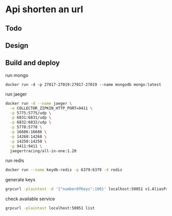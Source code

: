 # Api shorten an url

## Todo

## Design

## Build and deploy

run mongo 

`docker run -d -p 27017-27019:27017-27019 --name mongodb mongo:latest`

run jaeger

```sh
docker run -d --name jaeger \
  -e COLLECTOR_ZIPKIN_HTTP_PORT=9411 \
  -p 5775:5775/udp \
  -p 6831:6831/udp \
  -p 6832:6832/udp \
  -p 5778:5778 \
  -p 16686:16686 \
  -p 14268:14268 \
  -p 14250:14250 \
  -p 9411:9411 \
  jaegertracing/all-in-one:1.20
```

run redis

```sh
docker run --name keydb-redis -p 6379:6379 -d redis
```

generate keys

```sh
grpcurl -plaintext -d '{"numberOfKeys":100}' localhost:50051 v1.AliasProviderService/GenerateAlias
```

check available service

```sh
grpcurl -plaintext localhost:50051 list
```